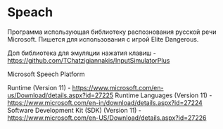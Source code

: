 # Speach
Программа использующая библиотеку распознования русской речи Microsoft.
Пишется для использования с игрой Elite Dangerous.

Доп библиотека для эмуляции нажатия клавиш - https://github.com/TChatzigiannakis/InputSimulatorPlus 

Microsoft Speech Platform

Runtime (Version 11) - https://www.microsoft.com/en-us/Download/details.aspx?id=27225
Runtime Languages (Version 11) - https://www.microsoft.com/en-in/download/details.aspx?id=27224
Software Development Kit (SDK) (Version 11) - https://www.microsoft.com/en-US/Download/details.aspx?id=27226
